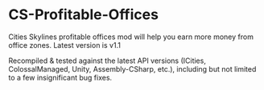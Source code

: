 # CS-Profitable-Offices
Cities Skylines profitable offices mod will help you earn more money from office zones. Latest version is v1.1

Recompiled & tested against the latest API versions (ICities, ColossalManaged, Unity, Assembly-CSharp, etc.), 
 including but not limited to a few insignificant bug fixes.
